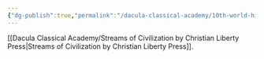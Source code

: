 ```yaml
---
{"dg-publish":true,"permalink":"/dacula-classical-academy/10th-world-history/"}
---
```



[[Dacula Classical Academy/Streams of Civilization by Christian Liberty Press\|Streams of Civilization by Christian Liberty Press]].
